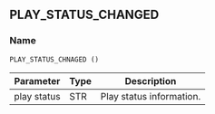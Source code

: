 ## PLAY\_STATUS\_CHANGED

### Name

`PLAY_STATUS_CHNAGED ()`


| Parameter   | Type | Description              |
| ----------- | ---- | ------------------------ |
| play status | STR  | Play status information. |
